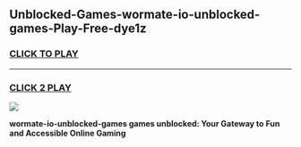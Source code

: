 
## Unblocked-Games-wormate-io-unblocked-games-Play-Free-dye1z
<h3>
<a href="https://premium76.site?title=wormate-io-unblocked-games&ref=18A1">CLICK TO PLAY</a></h3>
<hr>

<h3>
<a href="https://premium76.site?title=wormate-io-unblocked-games&ref=18A1">CLICK 2 PLAY</a>
  
</h3>

<a href="https://premium76.site?title=wormate-io-unblocked-games&ref=18A1"><img src="https://clearcache.store/games.png"></a>


**wormate-io-unblocked-games games unblocked: Your Gateway to Fun and Accessible Online Gaming**
